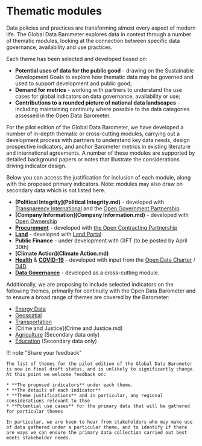 # Thematic modules

Data policies and practices are transforming almost every aspect of modern life. The Global Data Barometer explores data in context through a number of thematic modules, looking at the connection between specific data governance, availability and use practices.

Each theme has been selected and developed based on:

* **Potential uses of data for the public good** - drawing on the Sustainable Development Goals to explore how thematic data may be governed and used to support development and public good;
* **Demand for metrics** - working with partners to understand the use cases for global indicators on data governance, availability or use;
* **Contributions to a rounded picture of national data landscapes** - including maintaining continuity where possible to the data categories assessed in the Open Data Barometer.

For the pilot edition of the Global Data Barometer, we have developed a number of in-depth thematic or cross-cutting modules, carrying out a development process with partners to understand key data needs, design prospective indicators, and anchor Barometer metrics in existing literature and international agreements. A number of these modules are supported by detailed background papers or notes that illustrate the considerations driving indicator design. 

Below you can access the justification for inclusion of each module, along with the proposed primary indicators. Note: modules may also draw on secondary data which is not listed here. 

* **[Political Integrity](Political Integrity.md)** - developed with [Transparency International](https://www.transparency.org/en) and the [Open Government Partnership](https://www.opengovpartnership.org/)
* **[Company Information](Company Information.md)** - developed with [Open Ownership](https://www.openownership.org/)
* **[Procurement](Procurement.md)** - developed with [the Open Contracting Partnership](https://www.open-contracting.org)
* **[Land](Land.md)** - developed with [Land Portal](https://www.landportal.org)
* **Public Finance** - under development with GIFT (to be posted by April 30th)
* **[Climate Action](Climate Action.md)**
* **[Health](Health.md)** & **[COVID-19](COVID-19.md)** - developed with input from the [Open Data Charter](https://opendatacharter.net/) / [D4D](https://www.d4d.net/)
* **[Data Governance](Governance.md)** - developed as a cross-cutting module. 

Additionally, we are proposing to include selected indicators on the following themes, primarily for continuity with the Open Data Barometer and to ensure a broad range of themes are covered by the Barometer:

* [Energy Data](Energy.md)
* [Geospatial](Geospatial.md)
* [Transportation](Transportation.md)
* [Crime and Justice](Crime and Justice.md)
* [Agriculture](Agriculture.md) (Secondary data only)
* [Education](Education.md) (Secondary data only)

!!! note "Share your feedback"

    The list of themes for the pilot edition of the Global Data Barometer is now in final draft status, and is unlikely to significantly change. At this point we welcome feedback on: 
    
    * **The proposed indicators** under each theme. 
    * **The details of each indicator**
    * **Theme justifications** and in particular, any regional considerations relevant to thse
    * **Potential use cases** for the primary data that will be gathered for particular themes

    In particular, we are keen to hear from stakeholders who may make use of data gathered under a particular theme, and to identify if there are ways we can ensure the primary data collection carried out best meets stakeholder needs. 